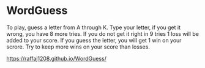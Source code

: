 # WordGuess
To play, guess a letter from A through K.
Type your letter, if you get it wrong, you have 8 more tries.
If you do not get it right in 9 tries 1 loss will be added to your score.
If you guess the letter, you will get 1 win on your scrore.
Try to keep more wins on your score than losses.

https://raffaj1208.github.io/WordGuess/
